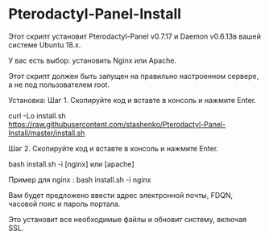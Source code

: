 # Pterodactyl-Panel-Install
Этот скрипт установит Pterodactyl-Panel v0.7.17 и Daemon v0.6.13в вашей системе Ubuntu 18.x.

У вас есть выбор: установить Nginx или Apache.

Этот скрипт должен быть запущен на правильно настроенном сервере, а не под пользователем root.

Установка:
Шаг 1. Скопируйте код и вставте в консоль и нажмите Enter.

curl -Lo install.sh https://raw.githubusercontent.com/stashenko/Pterodactyl-Panel-Install/master/install.sh

Шаг 2. Скопируйте код и вставте в консоль и нажмите Enter.

bash install.sh -i [nginx] или [apache]

Пример для nginx : 
bash install.sh -i nginx

Вам будет предложено ввести адрес электронной почты, FDQN, часовой пояс и пароль портала.

Это установит все необходимые файлы и обновит систему, включая SSL.
